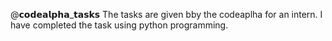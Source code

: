 @𝗰𝗼𝗱𝗲𝗮𝗹𝗽𝗵𝗮_𝘁𝗮𝘀𝗸𝘀
The tasks are given bby the codeaplha for an intern.
I have completed the task using python programming.
